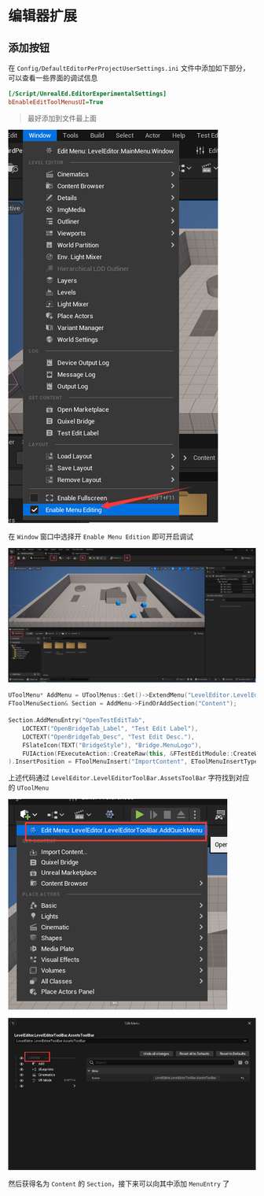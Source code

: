 # 编辑器扩展

## 添加按钮

在 `Config/DefaultEditorPerProjectUserSettings.ini` 文件中添加如下部分，可以查看一些界面的调试信息

```ini
[/Script/UnrealEd.EditorExperimentalSettings]
bEnableEditToolMenusUI=True
```

> 最好添加到文件最上面

![](Image/008.png)

在 `Window` 窗口中选择开 `Enable Menu Edition` 即可开启调试

![](Image/009.png)


```cpp
UToolMenu* AddMenu = UToolMenus::Get()->ExtendMenu("LevelEditor.LevelEditorToolBar.AssetsToolBar");
FToolMenuSection& Section = AddMenu->FindOrAddSection("Content");

Section.AddMenuEntry("OpenTestEditTab",
    LOCTEXT("OpenBridgeTab_Label", "Test Edit Label"),
    LOCTEXT("OpenBridgeTab_Desc", "Test Edit Desc."),
    FSlateIcon(TEXT("BridgeStyle"), "Bridge.MenuLogo"),
    FUIAction(FExecuteAction::CreateRaw(this, &FTestEditModule::CreateWindow), FCanExecuteAction())
).InsertPosition = FToolMenuInsert("ImportContent", EToolMenuInsertType::After);
```

上述代码通过 `LevelEditor.LevelEditorToolBar.AssetsToolBar` 字符找到对应的 `UToolMenu` 

![](Image/010.png)

![](Image/011.png)

然后获得名为 `Content` 的 `Section`，接下来可以向其中添加 `MenuEntry` 了